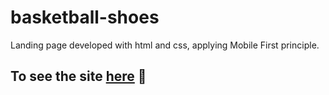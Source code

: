 # basketball-shoes

Landing page developed with html and css, applying Mobile First principle.

## To see the site [here](https://basketballshoes.netlify.app/) 🚀